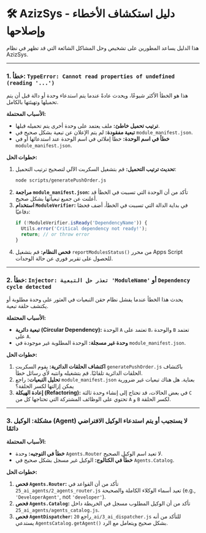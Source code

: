 # 🛠️ AzizSys - دليل استكشاف الأخطاء وإصلاحها

هذا الدليل يساعد المطورين على تشخيص وحل المشاكل الشائعة التي قد تظهر في نظام AzizSys.

---

### 1. خطأ: `TypeError: Cannot read properties of undefined (reading '...')`

هذا هو الخطأ الأكثر شيوعًا، ويحدث عادةً عندما يتم استدعاء وحدة أو دالة قبل أن يتم تحميلها وتهيئتها بالكامل.

**الأسباب المحتملة:**

-   **ترتيب تحميل خاطئ:** ملف يعتمد على وحدة أخرى يتم تحميله قبلها.
-   **تبعية مفقودة:** لم يتم الإعلان عن تبعية بشكل صحيح في `module_manifest.json`.
-   **خطأ في اسم الوحدة:** خطأ إملائي في اسم الوحدة عند استدعائها أو في `module_manifest.json`.

**خطوات الحل:**

1.  **تحديث ترتيب التحميل:** قم بتشغيل السكربت الآلي لتصحيح ترتيب التحميل:
    ```bash
    node scripts/generatePushOrder.js
    ```
2.  **مراجعة `module_manifest.json`:** تأكد من أن الوحدة التي تسببت في الخطأ قد أعلنت عن جميع تبعياتها بشكل صحيح.
3.  **استخدام `ModuleVerifier`:** في بداية الدالة التي تسببت في الخطأ، أضف فحصًا دفاعيًا:
    ```javascript
    if (!ModuleVerifier.isReady('DependencyName')) {
      Utils.error('Critical dependency not ready!');
      return; // or throw error
    }
    ```
4.  **فحص النظام:** قم بتشغيل `reportModulesStatus()` من محرر Apps Script للحصول على تقرير فوري عن حالة الوحدات.

---

### 2. خطأ: `Injector: تعذر حل التبعية 'ModuleName'` أو `Dependency cycle detected`

يحدث هذا الخطأ عندما يفشل نظام حقن التبعيات في العثور على وحدة مطلوبة أو يكتشف حلقة تبعية.

**الأسباب المحتملة:**

-   **تبعية دائرية (Circular Dependency):** الوحدة `A` تعتمد على `B`، والوحدة `B` تعتمد على `A`.
-   **وحدة غير مسجلة:** الوحدة المطلوبة غير موجودة في `module_manifest.json`.

**خطوات الحل:**

1.  **اكتشاف الحلقات الدائرية:** يقوم السكربت `generatePushOrder.js` باكتشاف الحلقات الدائرية تلقائيًا. قم بتشغيله وانتبه لأي رسائل خطأ.
2.  **تحليل التبعيات:** راجع `module_manifest.json` بعناية. هل هناك تبعيات غير ضرورية يمكن إزالتها لكسر الحلقة؟
3.  **إعادة الهيكلة (Refactoring):** في بعض الحالات، قد تحتاج إلى إنشاء وحدة ثالثة `C` تحتوي على الوظائف المشتركة التي تحتاجها كل من `A` و `B` لكسر الحلقة.

---

### 3. مشكلة: الوكيل (Agent) لا يستجيب أو يتم استدعاء الوكيل الافتراضي دائمًا

**الأسباب المحتملة:**

-   **خطأ في التوجيه:** وحدة `Agents.Router` لا تعيد اسم الوكيل الصحيح.
-   **خطأ في الكتالوج:** الوكيل غير مسجل بشكل صحيح في `Agents.Catalog`.

**خطوات الحل:**

1.  **فحص `Agents.Router`:** تأكد من أن القواعد في `25_ai_agents/2_agents_router.js` تعيد أسماء الوكلاء الكاملة والصحيحة (e.g., `'DeveloperAgent'`, not `'developer'`).
2.  **فحص `Agents.Catalog`:** تأكد من أن الوكيل المطلوب مسجل في الخريطة داخل `25_ai_agents/agents_catalog.js`.
3.  **فحص `AgentDispatcher`:** راجع `20_ai/3_ai_dispatcher.js` للتأكد من أنه يستدعي `AgentsCatalog.getAgent()` بشكل صحيح ويتعامل مع الرد.